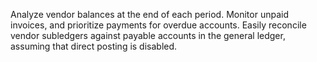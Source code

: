 Analyze vendor balances at the end of each period. Monitor unpaid invoices, and prioritize payments for overdue accounts. Easily reconcile vendor subledgers against payable accounts in the general ledger, assuming that direct posting is disabled.
